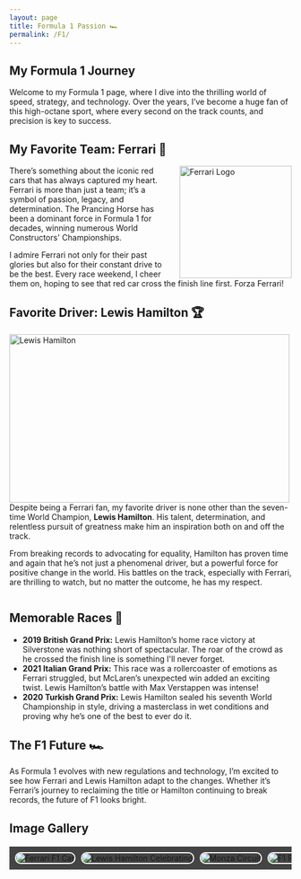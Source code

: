 ```yaml
---
layout: page
title: Formula 1 Passion 🏎️
permalink: /F1/
---
```


## My Formula 1 Journey

<div>
<p>Welcome to my Formula 1 page, where I dive into the thrilling world of speed, strategy, and technology. Over the years, I’ve become a huge fan of this high-octane sport, where every second on the track counts, and precision is key to success.</p>
</div>

## My Favorite Team: Ferrari 🏁

<img src="/Armaghan-Z.github.io/assets/Images/Ferrari-Logo.png" alt="Ferrari Logo" width="200px" height="200px" style="float:right; padding-left: 20px;"/>

<p>There’s something about the iconic red cars that has always captured my heart. Ferrari is more than just a team; it’s a symbol of passion, legacy, and determination. The Prancing Horse has been a dominant force in Formula 1 for decades, winning numerous World Constructors' Championships.</p>

<p>I admire Ferrari not only for their past glories but also for their constant drive to be the best. Every race weekend, I cheer them on, hoping to see that red car cross the finish line first. Forza Ferrari!</p>

## Favorite Driver: Lewis Hamilton 🏆

<img src="/Armaghan-Z.github.io/assets/Images/GettyImages-1285771774.avif" alt="Lewis Hamilton" width="500px" height="300px" style="float:left; padding-right: 20px;"/>

<p>Despite being a Ferrari fan, my favorite driver is none other than the seven-time World Champion, <strong>Lewis Hamilton</strong>. His talent, determination, and relentless pursuit of greatness make him an inspiration both on and off the track.</p>

<p>From breaking records to advocating for equality, Hamilton has proven time and again that he’s not just a phenomenal driver, but a powerful force for positive change in the world. His battles on the track, especially with Ferrari, are thrilling to watch, but no matter the outcome, he has my respect.</p>

<div style="clear:both;"></div>

## Memorable Races 🏅

<ul>
    <li><strong>2019 British Grand Prix:</strong> Lewis Hamilton’s home race victory at Silverstone was nothing short of spectacular. The roar of the crowd as he crossed the finish line is something I'll never forget.</li>
    <li><strong>2021 Italian Grand Prix:</strong> This race was a rollercoaster of emotions as Ferrari struggled, but McLaren’s unexpected win added an exciting twist. Lewis Hamilton’s battle with Max Verstappen was intense!</li>
    <li><strong>2020 Turkish Grand Prix:</strong> Lewis Hamilton sealed his seventh World Championship in style, driving a masterclass in wet conditions and proving why he’s one of the best to ever do it.</li>
</ul>

## The F1 Future 🏎️

<p>As Formula 1 evolves with new regulations and technology, I’m excited to see how Ferrari and Lewis Hamilton adapt to the changes. Whether it’s Ferrari’s journey to reclaiming the title or Hamilton continuing to break records, the future of F1 looks bright.</p>

## Image Gallery

<div class="gallery-container">
  <div class="gallery">
    <img src="/Armaghan-Z.github.io/assets/Images/skysports-ferrari-f1-monza_6266991.jpg" alt="Ferrari F1 Car" />
    <img src="/Armaghan-Z.github.io/assets/Images/QUL2DFB3XBLRZMRWXNLZB3DWHI.jpg" alt="Lewis Hamilton Celebrating" />
    <img src="/Armaghan-Z.github.io/assets/Images/images.jpeg" alt="Monza Circuit" />
    <img src="/Armaghan-Z.github.io/assets/Images/agp07.jpg" alt="F1 Podium" />
  </div>
</div>

<style>
    .gallery-container {
        max-width: 100%;
        overflow: hidden;
        margin: 20px 0;
    }
    .gallery {
        display: flex;
        overflow-x: auto;
        padding: 10px;
        background-color: #444;
    }
    .gallery img {
        flex: 0 0 auto;
        margin-right: 10px;
        border-radius: 10px;
        max-height: 300px;
        border: 2px solid #fff;
    }
</style>

